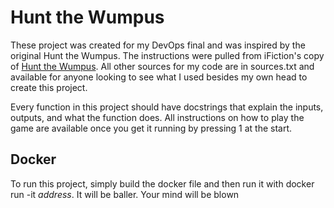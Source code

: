 Hunt the Wumpus
===============

These project was created for my DevOps final and was inspired by the original Hunt the Wumpus. The instructions were pulled from iFiction's copy of [Hunt the Wumpus](https://www.ifiction.org/games/playz.php?cat=1&game=249&mode=html). All other sources for my code are in sources.txt and available for anyone looking to see what I used besides my own head to create this project.

Every function in this project should have docstrings that explain the inputs, outputs, and what the function does. All instructions on how to play the game are available once you get it running by pressing 1 at the start.

Docker
-----------

To run this project, simply build the docker file and then run it with docker run -it _address_. It will be baller. Your mind will be blown
